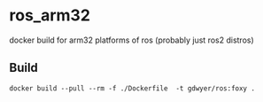 # ros_arm32
docker build for arm32 platforms of ros (probably just ros2 distros)

## Build
`docker build --pull --rm -f ./Dockerfile  -t gdwyer/ros:foxy .`
